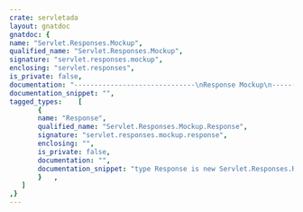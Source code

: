 ```yaml
---
crate: servletada
layout: gnatdoc
gnatdoc: {
name: "Servlet.Responses.Mockup",
qualified_name: "Servlet.Responses.Mockup",
signature: "servlet.responses.mockup",
enclosing: "servlet.responses",
is_private: false,
documentation: "------------------------------\nResponse Mockup\n------------------------------\nThe response mockup implements a fake HTTP response object",
documentation_snippet: "",
tagged_types:    [
       {
       name: "Response",
       qualified_name: "Servlet.Responses.Mockup.Response",
       signature: "servlet.responses.mockup.response",
       enclosing: "",
       is_private: false,
       documentation: "",
       documentation_snippet: "type Response is new Servlet.Responses.Response with private;",
       }   ,
   ]
,}
---
```

